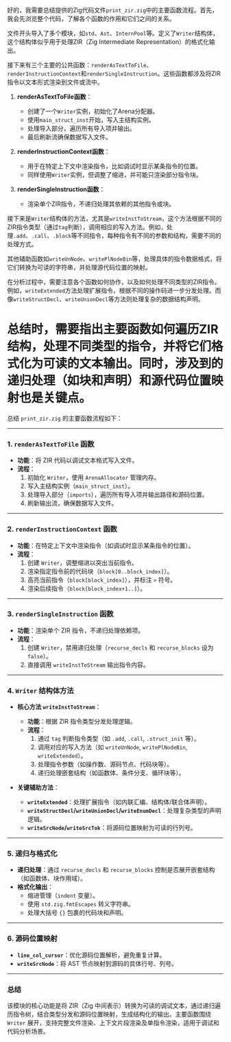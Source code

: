 好的，我需要总结提供的Zig代码文件`print_zir.zig`中的主要函数流程。首先，我会先浏览整个代码，了解各个函数的作用和它们之间的关系。

文件开头导入了多个模块，如`std`、`Ast`、`InternPool`等。定义了`Writer`结构体，这个结构体似乎用于处理ZIR（Zig Intermediate Representation）的格式化输出。

接下来有三个主要的公共函数：`renderAsTextToFile`、`renderInstructionContext`和`renderSingleInstruction`。这些函数都涉及将ZIR指令以文本形式渲染到文件或流中。

1. **renderAsTextToFile函数**：
   - 创建了一个`Writer`实例，初始化了Arena分配器。
   - 使用`main_struct_inst`开始，写入主结构实例。
   - 处理导入部分，遍历所有导入项并输出。
   - 最后刷新流确保数据写入文件。

2. **renderInstructionContext函数**：
   - 用于在特定上下文中渲染指令，比如调试时显示某条指令的位置。
   - 同样使用`Writer`实例，但调整了缩进，并可能只渲染部分指令块。

3. **renderSingleInstruction函数**：
   - 渲染单个ZIR指令，不递归处理其依赖的其他指令或块。

接下来是`Writer`结构体的方法，尤其是`writeInstToStream`，这个方法根据不同的ZIR指令类型（通过`tag`判断），调用相应的写入方法。例如，处理`.add`、`.call`、`.block`等不同指令，每种指令有不同的参数和结构，需要不同的处理方式。

其他辅助函数如`writeUnNode`、`writePlNodeBin`等，处理具体的指令数据格式，将它们转换为可读的字符串，并处理源代码位置的映射。

在分析过程中，需要注意各个函数如何协作，以及如何处理不同类型的ZIR指令。例如，`writeExtended`方法处理扩展指令，根据不同的操作码进一步分发处理。而像`writeStructDecl`、`writeUnionDecl`等方法则处理复杂的数据结构声明。

总结时，需要指出主要函数如何遍历ZIR结构，处理不同类型的指令，并将它们格式化为可读的文本输出。同时，涉及到的递归处理（如块和声明）和源代码位置映射也是关键点。
================================================
总结 `print_zir.zig` 的主要函数流程如下：

---

### 1. **`renderAsTextToFile` 函数**
- **功能**：将 ZIR 代码以调试文本格式写入文件。
- **流程**：
  1. 初始化 `Writer`，使用 `ArenaAllocator` 管理内存。
  2. 写入主结构实例（`main_struct_inst`）。
  3. 处理导入部分（`imports`），遍历所有导入项并输出路径和源码位置。
  4. 刷新输出流，确保数据写入文件。

---

### 2. **`renderInstructionContext` 函数**
- **功能**：在特定上下文中渲染指令（如调试时显示某条指令的位置）。
- **流程**：
  1. 创建 `Writer`，调整缩进以突出当前指令。
  2. 渲染指定指令前的代码块（`block[0..block_index]`）。
  3. 高亮当前指令（`block[block_index]`），并标注 `>` 符号。
  4. 渲染后续指令（`block[block_index+1..]`）。

---

### 3. **`renderSingleInstruction` 函数**
- **功能**：渲染单个 ZIR 指令，不递归处理依赖项。
- **流程**：
  1. 创建 `Writer`，禁用递归处理（`recurse_decls` 和 `recurse_blocks` 设为 `false`）。
  2. 直接调用 `writeInstToStream` 输出指令内容。

---

### 4. **`Writer` 结构体方法**
- **核心方法 `writeInstToStream`**：
  - **功能**：根据 ZIR 指令类型分发处理逻辑。
  - **流程**：
    1. 通过 `tag` 判断指令类型（如 `.add`, `.call`, `.struct_init` 等）。
    2. 调用对应的写入方法（如 `writeUnNode`, `writePlNodeBin`, `writeExtended`）。
    3. 处理指令参数（如操作数、源码节点、代码块等）。
    4. 递归处理嵌套结构（如函数体、条件分支、循环块等）。

- **关键辅助方法**：
  - **`writeExtended`**：处理扩展指令（如内联汇编、结构体/联合体声明）。
  - **`writeStructDecl`/`writeUnionDecl`/`writeEnumDecl`**：处理复杂类型的声明逻辑。
  - **`writeSrcNode`/`writeSrcTok`**：将源码位置映射为可读的行列号。

---

### 5. **递归与格式化**
- **递归处理**：通过 `recurse_decls` 和 `recurse_blocks` 控制是否展开嵌套结构（如函数体、块作用域）。
- **格式化输出**：
  - 缩进管理（`indent` 变量）。
  - 使用 `std.zig.fmtEscapes` 转义字符串。
  - 处理大括号 `{}` 包裹的代码块和声明。

---

### 6. **源码位置映射**
- **`line_col_cursor`**：优化源码位置解析，避免重复计算。
- **`writeSrcNode`**：将 AST 节点映射到源码的具体行号、列号。

---

### 总结
该模块的核心功能是将 ZIR（Zig 中间表示）转换为可读的调试文本，通过递归遍历指令树，结合类型分发和源码位置映射，生成结构化的输出。主要函数围绕 `Writer` 展开，支持完整文件渲染、上下文片段渲染及单指令渲染，适用于调试和代码分析场景。